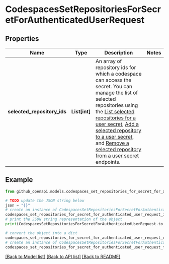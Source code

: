 # CodespacesSetRepositoriesForSecretForAuthenticatedUserRequest


## Properties

Name | Type | Description | Notes
------------ | ------------- | ------------- | -------------
**selected_repository_ids** | **List[int]** | An array of repository ids for which a codespace can access the secret. You can manage the list of selected repositories using the [List selected repositories for a user secret](https://docs.github.com/rest/codespaces/secrets#list-selected-repositories-for-a-user-secret), [Add a selected repository to a user secret](https://docs.github.com/rest/codespaces/secrets#add-a-selected-repository-to-a-user-secret), and [Remove a selected repository from a user secret](https://docs.github.com/rest/codespaces/secrets#remove-a-selected-repository-from-a-user-secret) endpoints. | 

## Example

```python
from github_openapi.models.codespaces_set_repositories_for_secret_for_authenticated_user_request import CodespacesSetRepositoriesForSecretForAuthenticatedUserRequest

# TODO update the JSON string below
json = "{}"
# create an instance of CodespacesSetRepositoriesForSecretForAuthenticatedUserRequest from a JSON string
codespaces_set_repositories_for_secret_for_authenticated_user_request_instance = CodespacesSetRepositoriesForSecretForAuthenticatedUserRequest.from_json(json)
# print the JSON string representation of the object
print(CodespacesSetRepositoriesForSecretForAuthenticatedUserRequest.to_json())

# convert the object into a dict
codespaces_set_repositories_for_secret_for_authenticated_user_request_dict = codespaces_set_repositories_for_secret_for_authenticated_user_request_instance.to_dict()
# create an instance of CodespacesSetRepositoriesForSecretForAuthenticatedUserRequest from a dict
codespaces_set_repositories_for_secret_for_authenticated_user_request_from_dict = CodespacesSetRepositoriesForSecretForAuthenticatedUserRequest.from_dict(codespaces_set_repositories_for_secret_for_authenticated_user_request_dict)
```
[[Back to Model list]](../README.md#documentation-for-models) [[Back to API list]](../README.md#documentation-for-api-endpoints) [[Back to README]](../README.md)


